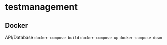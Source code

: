 # testmanagement

## Docker

API/Database
`docker-compose build`
`docker-compose up`
`docker-compose down`
